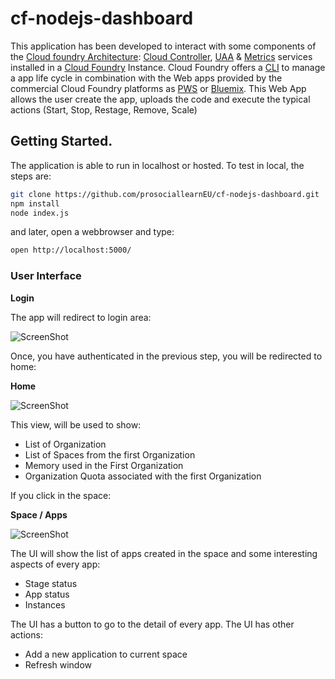 # cf-nodejs-dashboard

This application has been developed to interact with some components of the <a href="https://docs.cloudfoundry.org/concepts/architecture/" target="_blank">Cloud foundry Architecture</a>: <a href="https://docs.cloudfoundry.org/concepts/architecture/cloud-controller.html" target="_blank">Cloud Controller</a>, <a href="https://docs.cloudfoundry.org/concepts/architecture/uaa.html" target="_blank">UAA</a> & <a href="https://docs.pivotal.io/pivotalcf/devguide/deploy-apps/streaming-logs.html" target="_blank">Metrics</a> services installed in a <a href="https://www.cloudfoundry.org/" target="_blank">Cloud Foundry</a> Instance. Cloud Foundry offers a <a href="https://github.com/cloudfoundry/cli" target="_blank">CLI</a> to manage a app life cycle in combination with the Web apps provided by the commercial Cloud Foundry platforms as <a href="https://run.pivotal.io/" target="_blank">PWS</a> or <a href="https://console.ng.bluemix.net/" target="_blank">Bluemix</a>. This Web App allows the user create the app, uploads the code and execute the typical actions (Start, Stop, Restage, Remove, Scale)

## Getting Started.

The application is able to run in localhost or hosted. To test in local, the steps are:

``` bash
git clone https://github.com/prosociallearnEU/cf-nodejs-dashboard.git
npm install
node index.js
```

and later, open a webbrowser and type:

``` bash
open http://localhost:5000/
```

### User Interface

**Login**

The app will redirect to login area:

![ScreenShot](https://raw.githubusercontent.com/prosociallearnEU/cf-nodejs-dashboard/master/docs/screenshots/login.png)

Once, you have authenticated in the previous step, you will be redirected to home:

**Home**

![ScreenShot](https://raw.githubusercontent.com/prosociallearnEU/cf-nodejs-dashboard/master/docs/screenshots/home.png)

This view, will be used to show:

* List of Organization
* List of Spaces from the first Organization
* Memory used in the First Organization
* Organization Quota associated with the first Organization

If you click in the space:

**Space / Apps**

![ScreenShot](https://raw.githubusercontent.com/prosociallearnEU/cf-nodejs-dashboard/master/docs/screenshots/spaceApps.png)

The UI will show the list of apps created in the space and some interesting aspects of every app:

* Stage status
* App status
* Instances

The UI has a button to go to the detail of every app. The UI has other actions:

* Add a new application to current space
* Refresh window






